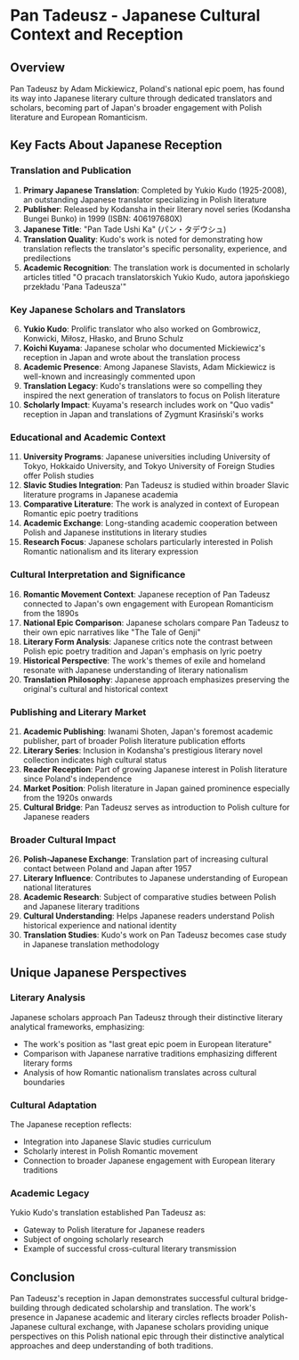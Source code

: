 # Pan Tadeusz - Japanese Cultural Context and Reception

## Overview
Pan Tadeusz by Adam Mickiewicz, Poland's national epic poem, has found its way into Japanese literary culture through dedicated translators and scholars, becoming part of Japan's broader engagement with Polish literature and European Romanticism.

## Key Facts About Japanese Reception

### Translation and Publication
1. **Primary Japanese Translation**: Completed by Yukio Kudo (1925-2008), an outstanding Japanese translator specializing in Polish literature
2. **Publisher**: Released by Kodansha in their literary novel series (Kodansha Bungei Bunko) in 1999 (ISBN: 406197680X)
3. **Japanese Title**: "Pan Tade Ushi Ka" (パン・タデウシュ)
4. **Translation Quality**: Kudo's work is noted for demonstrating how translation reflects the translator's specific personality, experience, and predilections
5. **Academic Recognition**: The translation work is documented in scholarly articles titled "O pracach translatorskich Yukio Kudo, autora japońskiego przekładu 'Pana Tadeusza'"

### Key Japanese Scholars and Translators
6. **Yukio Kudo**: Prolific translator who also worked on Gombrowicz, Konwicki, Miłosz, Hłasko, and Bruno Schulz
7. **Koichi Kuyama**: Japanese scholar who documented Mickiewicz's reception in Japan and wrote about the translation process
8. **Academic Presence**: Among Japanese Slavists, Adam Mickiewicz is well-known and increasingly commented upon
9. **Translation Legacy**: Kudo's translations were so compelling they inspired the next generation of translators to focus on Polish literature
10. **Scholarly Impact**: Kuyama's research includes work on "Quo vadis" reception in Japan and translations of Zygmunt Krasiński's works

### Educational and Academic Context
11. **University Programs**: Japanese universities including University of Tokyo, Hokkaido University, and Tokyo University of Foreign Studies offer Polish studies
12. **Slavic Studies Integration**: Pan Tadeusz is studied within broader Slavic literature programs in Japanese academia
13. **Comparative Literature**: The work is analyzed in context of European Romantic epic poetry traditions
14. **Academic Exchange**: Long-standing academic cooperation between Polish and Japanese institutions in literary studies
15. **Research Focus**: Japanese scholars particularly interested in Polish Romantic nationalism and its literary expression

### Cultural Interpretation and Significance
16. **Romantic Movement Context**: Japanese reception of Pan Tadeusz connected to Japan's own engagement with European Romanticism from the 1890s
17. **National Epic Comparison**: Japanese scholars compare Pan Tadeusz to their own epic narratives like "The Tale of Genji"
18. **Literary Form Analysis**: Japanese critics note the contrast between Polish epic poetry tradition and Japan's emphasis on lyric poetry
19. **Historical Perspective**: The work's themes of exile and homeland resonate with Japanese understanding of literary nationalism
20. **Translation Philosophy**: Japanese approach emphasizes preserving the original's cultural and historical context

### Publishing and Literary Market
21. **Academic Publishing**: Iwanami Shoten, Japan's foremost academic publisher, part of broader Polish literature publication efforts
22. **Literary Series**: Inclusion in Kodansha's prestigious literary novel collection indicates high cultural status
23. **Reader Reception**: Part of growing Japanese interest in Polish literature since Poland's independence
24. **Market Position**: Polish literature in Japan gained prominence especially from the 1920s onwards
25. **Cultural Bridge**: Pan Tadeusz serves as introduction to Polish culture for Japanese readers

### Broader Cultural Impact
26. **Polish-Japanese Exchange**: Translation part of increasing cultural contact between Poland and Japan after 1957
27. **Literary Influence**: Contributes to Japanese understanding of European national literatures
28. **Academic Research**: Subject of comparative studies between Polish and Japanese literary traditions
29. **Cultural Understanding**: Helps Japanese readers understand Polish historical experience and national identity
30. **Translation Studies**: Kudo's work on Pan Tadeusz becomes case study in Japanese translation methodology

## Unique Japanese Perspectives

### Literary Analysis
Japanese scholars approach Pan Tadeusz through their distinctive literary analytical frameworks, emphasizing:
- The work's position as "last great epic poem in European literature"
- Comparison with Japanese narrative traditions emphasizing different literary forms
- Analysis of how Romantic nationalism translates across cultural boundaries

### Cultural Adaptation
The Japanese reception reflects:
- Integration into Japanese Slavic studies curriculum
- Scholarly interest in Polish Romantic movement
- Connection to broader Japanese engagement with European literary traditions

### Academic Legacy
Yukio Kudo's translation established Pan Tadeusz as:
- Gateway to Polish literature for Japanese readers
- Subject of ongoing scholarly research
- Example of successful cross-cultural literary transmission

## Conclusion
Pan Tadeusz's reception in Japan demonstrates successful cultural bridge-building through dedicated scholarship and translation. The work's presence in Japanese academic and literary circles reflects broader Polish-Japanese cultural exchange, with Japanese scholars providing unique perspectives on this Polish national epic through their distinctive analytical approaches and deep understanding of both traditions.